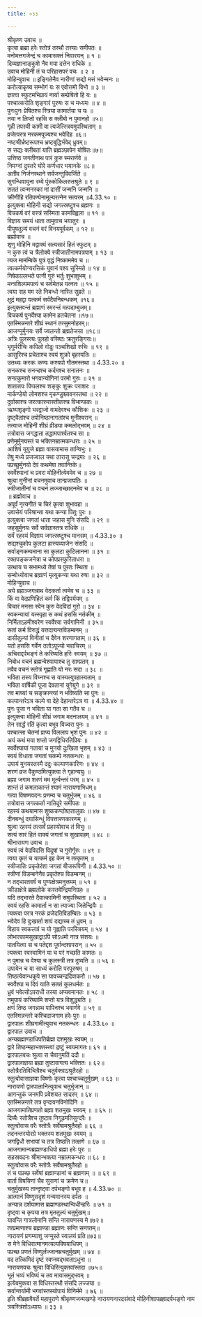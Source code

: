 ```yaml
---
title: ०३३

---
```

श्रीकृष्ण उवाच ॥  
कृत्वा ब्रह्मा हरेः स्तोत्रं तस्थौ तस्याः समीपतः ॥  
मनोमत्तगजेन्द्रं च कामासक्तं निवारयन् ॥ १ ॥  
दिव्यज्ञानाङ्कुशे नैव मया दत्तेन राधिके ॥  
उवाच मोहिनी तं च परिहासपरं वचः ॥ २ ॥  
मोहिन्युवाच ॥ इङ्गितेनैव नारीणां सद्यो मत्तं भवेन्मनः ॥  
करोत्याकृष्य सम्भोगं यः स एवोत्तमो विभो ॥ ३ ॥  
ज्ञात्वा स्फुटमभिप्रायं नार्या सम्प्रेषितो हि यः ॥  
पश्चात्करोति शृङ्गारं पुरुषः स च मध्यमः ॥ ४ ॥  
पुनःपुनः प्रेषितश्च स्त्रिया कामार्तया च यः ॥  
तया न लिप्तो रहसि स क्लीबो न पुमानहो ॥५॥  
गृही तपस्वी कामी वा त्यजेत्स्त्रियमुपस्थिताम् ॥  
व्रजेत्परत्र नरकमपूज्यश्च भवेदिह ॥६॥  
नष्टश्रीर्भ्रष्टरूपश्च भ्रष्टबुद्धिर्भवेद् ध्रुवम्॥  
स सद्यः क्लीबतां याति ब्रह्मञ्छापेन योषितः॥७॥  
उत्तिष्ठ जगतीनाथ पारं कुरु स्मरार्णवे ॥  
निमग्नां दुस्तरे घोरे कर्णधार भयानके ॥८॥  
अतीव निर्जनस्थाने सर्वजन्तुविवर्जिते ॥  
सुगन्धिवायुना रम्ये पुंस्कोकिलरुतश्रुते ॥ ९ ॥  
सततं त्वन्मनस्कां मां दासीं जन्मनि जन्मनि ॥  
क्रीणीहि रतिपण्येनामूल्यरत्नेन सत्वरम् ॥4.33.१० ॥  
इत्युक्त्वा मोहिनी सद्यो जगत्स्रष्टुश्च ब्रह्मणः ॥  
विचकर्ष वरं वस्त्रं सस्मिता कामविह्वला ॥ ११ ॥  
विज्ञाय समयं धाता तामुवाच भयातुरः ॥  
पीयूषतुल्यं वचनं वरं विनयपूर्वकम् ॥ १२ ॥  
ब्रह्मोवाच ॥  
शृणु मोहिनि मद्वाक्यं सत्यसारं हितं स्फुटम् ॥  
न कुरु त्वं च त्रैलोक्ये स्त्रीजातीनामपत्रपाम् ॥ १३ ॥  
त्यज मामम्बिके पुत्रं वृद्धं निष्काममेव च ॥  
त्वत्कर्मयोग्यरसिकं युवानं पश्य सुस्मिते ॥ १४ ॥  
निषेकाल्लभते पत्नी गुरुं भर्तुः शुभाशुभम् ॥  
मन्त्रशिल्पमपत्यं च सर्वमेतन्न यत्नतः ॥ १५ ॥  
त्वया सह मम रते निबन्धो नास्ति सुव्रते ॥  
क्षुद्रं महद्वा यत्कर्म सर्वदैवनिबन्धकम् ॥१६॥  
इत्युक्तवन्तं ब्रह्माणं स्मरन्तं मत्पदाम्बुजम्॥  
विचकर्ष पुनर्वेश्या कामेन हतचेतना ॥१७॥  
एतस्मिन्नन्तरे शीघ्रं स्थानं तत्सुमनोहरम्॥  
आजग्मुर्मुनयः सर्वे ज्वलन्तो ब्रह्मतेजसा ॥१८॥  
अत्रिः पुलस्त्यः पुलहो वसिष्ठः क्रतुरङ्गिराः॥  
भृगुर्मरीचिः कपिलो वोढुः पञ्चशिखो रुचिः ॥ १९ ॥  
आसुरिश्च प्रचेताश्च स्वयं शुक्रो बृहस्पतिः ॥  
उतथ्यः करकः कण्वः कश्यपो गौतमस्तथा ॥ 4.33.२० ॥  
सनकश्च सनन्दश्च कर्दमश्च सनातनः ॥  
सनत्कुमारो भगवान्योगिनां परमो गुरुः ॥ २१ ॥  
शातातपः पिप्पलश्च शङ्कुः शुक्रः पराशरः ॥  
मार्कण्डेयो लोमशश्च मृकण्डुश्च्यवनस्तथा ॥ २२ ॥  
दुर्वासाश्च जरत्कारुरास्तीकश्च विभाण्डकः ॥  
ऋष्यशृङ्गो भरद्वाजो वामदेवश्च कौशिकः ॥ २३ ॥  
दृष्ट्वैतांश्च तपोनिष्ठानागतांश्च मुनीश्वरान् ॥  
तत्याज मोहिनी शीघ्रं व्रीडया कमलोद्भवम् ॥ २४ ॥  
तत्रोवास जगद्धाता तद्धामपार्श्वतश्च सा ॥  
प्रणेमुर्मुनयस्तं च भक्तिनम्रात्मकन्धराः ॥ २५ ॥  
आशिषं युयुजे ब्रह्मा वासयामास तान्विभुः ॥  
तेषु मध्ये प्रजज्वाल यथा तारासु चन्द्रमाः ॥ २६ ॥  
पप्रच्छुर्मुनयो देवं कथमेषा तवान्तिके॥  
स्वर्वेश्यानां च प्रवरा मोहिनीत्येवमेव च ॥ २७ ॥  
श्रुत्वा मुनीनां वचनमुवाच तान्प्रजापतिः ॥  
स्त्रीजातीनां च वचनं लज्जाच्छादनमेव च ॥ २८ ॥  
॥ ब्रह्मोवाच ॥  
अपूर्वं नृत्यगीतं च चिरं कृत्वा शुभावहा ॥  
उवासेयं परिश्रान्ता यथा कन्या पितुः पुरः ॥  
इत्युक्त्वा जगतां धाता जहास मुनि संसदि ॥ २९ ॥  
जहसुर्मुनयः सर्वे सर्वज्ञास्तत्र राधिके ॥  
सर्वं रहस्यं विज्ञाय जगत्स्रष्टुश्च मानसम् ॥ 4.33.३० ॥  
सद्यश्चुकोप कुलटा हास्यव्याजेन संसदि ॥  
सर्वाङ्गकम्पमाना सा कुलटा कुटिलानना ॥ ३१ ॥  
रक्तपङ्कजनेत्रा च कोपप्रस्फुरिताधरा ॥  
उत्थाय च सभामध्ये तेषां च पुरतः स्थिता ॥  
सम्बोध्योवाच ब्रह्माणं मृत्युकन्या यथा रुषा ॥ ३२ ॥  
मोहिन्युवाच ॥  
अये ब्रह्मञ्जगन्नाथ वेदकर्ता त्वमेव च ॥ ३३ ॥  
किं वा वेदप्रणिहितं कर्म किं तद्विपर्ययम् ॥  
विचारं मनसा स्वेन कुरु वेदविदां गुरो ॥ ३४ ॥  
स्वकन्यायां यत्स्पृहा स कथं हससि नर्तकीम् ॥  
निर्मिताऽहमीश्वरेण स्वर्वेश्या सर्वगामिनी ॥ ३५॥  
सतां कर्म विरुद्धं यत्तदत्यन्तविडम्बनम् ॥  
दासीतुल्यां विनीतां च दैवेन शरणागताम् ॥ ३६ ॥  
यतो हससि गर्वेण ततोऽपूज्यो भवाचिरम् ॥  
अचिराद्दर्पभङ्गं ते करिष्यति हरिः स्वयम् ॥ ३७ ॥  
निबोध वचनं ब्रह्मन्वेश्यायाश्च तु साम्प्रतम् ॥  
तवैव वचनं स्तोत्रं गृह्णाति यो नरः सदा ॥ ३८ ॥  
भविता तस्य विघ्नश्च स यास्यत्युपहास्यताम् ॥  
भविता वार्षिकी पूजा देवतानां युगेयुगे ॥ ३९ ॥  
तव माघ्यां च सङ्क्रान्त्यां न भविष्यति सा पुनः ॥  
कल्पान्तरेऽत्र कल्पे वा देहे देहान्तरेऽत्र वा ॥ 4.33.४० ॥  
पुनः पूजा न भविता या गता सा गतैव च ॥  
इत्युक्त्वा मोहिनी शीघ्रं जगाम मदनालयम् ॥ ४१ ॥  
तेन सार्द्धं रतिं कृत्वा बभूव विज्वरा पुनः ॥  
पश्चात्सा चेतनां प्राप्य विललाप भृशं पुनः ॥ ४२ ॥  
अयं कथं मया शप्तो जगद्विधिरतिप्रियः ॥  
स्वर्वेश्यायां गतायां च मुनयो दुःखिता भृशम् ॥ ४३ ॥  
स्वयं विधाता जगतां चकम्पे नतकन्धरः ॥  
उपायं मुनयस्तस्मै ददुः कल्याणकारिणः ॥ ४४ ॥  
शरणं व्रज वैकुण्ठमित्युक्त्वा ते गृहान्ययुः ॥  
ब्रह्मा जगाम शरणं मम मूर्त्यन्तरं परम् ॥ ४५ ॥  
शान्तं तं कमलाकान्तं श्यामं नारायणाभिधम्॥  
गत्वा विषष्णवदनः प्रणम्य च चतुर्भुजम् ॥ ४६ ॥  
तत्रोवास जगत्कर्ता नातिदूरे समीपतः ॥  
रहस्यं कथयामास शुष्ककण्ठोष्ठतालुकः ॥ ४७ ॥  
दीनबन्धुं दयासिन्धुं विपत्तारणकारणम् ॥  
श्रुत्वा रहस्यं तत्सर्वं प्रहस्योवाच तं विभुः ॥  
सत्यं सारं हितं वाक्यं जगतां च सुखावहम् ॥ ४८ ॥  
श्रीनारायण उवाच ॥  
स्वयं त्वं वेदविदसि विदुषां च गुरोर्गुरुः ॥ ४९ ॥  
त्वया कृतं च यत्कर्म इह केन न तत्कृतम् ॥  
स्त्रीजातिः प्रकृतेरंशा जगतां बीजरूपिणी ॥ 4.33.५० ॥  
स्त्रीणां विडम्बनेनैव प्रकृतेश्च विडम्बनम् ॥  
न तद्भारतवर्षं च पुण्यक्षेत्रमनुत्तमम् ॥ ५१ ॥  
क्रीडाक्षेत्रे ब्रह्मलोके कस्तवेन्द्रियनिग्रहः ॥  
यदि तद्भारते दैवात्कामिनी समुपस्थिता ॥ ५२ ॥  
स्वयं रहसि कामार्ता न सा त्याज्या जितेन्द्रियैः ॥  
त्यक्त्वा परत्र नरकं व्रजेदतिविडम्बितः ॥ ५३ ॥  
भवेदेव हि दुःखार्ता शापं दद्याच्च तं ध्रुवम् ॥  
विहाय स्वकलत्रं च यो गृह्णाति परस्त्रियम् ॥ ५४ ॥  
लोभात्कामसुखाद्वाऽपि सोऽधमो नात्र संशयः ॥  
पातयित्वा स च पतेद्दश पूर्वान्दशापरान् ॥ ५५ ॥  
त्यक्त्वा स्वस्वामिनं या च परं गच्छति कामतः ॥  
न पुमान्न च वेश्या च कुलस्त्री तत्र दुष्यति ॥ ॥ ५६ ॥  
उपायेन च या साध्यं करोति परपूरुषम् ॥  
तिष्ठत्येवान्धकूपे सा यावच्चन्द्रदिवाकरौ ॥ ५७ ॥  
स्वर्वेश्या च दिवं याति सततं कुलधर्मतः ॥  
ध्रुवं भवेत्सोऽपराधी तस्या अप्यवमानतः ॥ ५८ ॥  
तमुपायं करिष्यामि शप्तो यत्र विशुद्ध्यति ॥  
क्षणं तिष्ठ जगन्नाथ पापिनश्च भवार्णवे ॥ ५९ ॥  
एतस्मिन्नन्तरे कश्चिदाजगाम हरेः पुरः ॥  
द्वारपालः शीघ्रगामीत्युवाच नतकन्धरः ॥ 4.33.६० ॥  
द्वारपाल उवाच ॥  
अन्यब्रह्माण्डाधिपतिर्ब्रह्मा दशमुखः स्वयम् ॥  
द्वारे तिष्ठन्महाभक्तस्त्वां द्रष्टुं स्वयमागतः॥ ६१ ॥  
द्वारपालवचः श्रुत्वा स चैवानुमतिं ददौ ॥  
द्वारपालाज्ञया ब्रह्मा तुष्टावागत्य भक्तितः ॥ ६२॥  
स्तोत्रैरतिविचित्रैश्च चतुर्वक्त्राऽश्रुतैरहो ॥  
स्तुत्वोवासाज्ञया विष्णोः कृत्वा पश्चाच्चतुर्मुखम् ॥ ६३ ॥  
नारायणो द्वारपालानित्युवाच चतुर्भुजान् ॥  
आगन्तुकं जनमपि प्रवेशयत सादरम् ॥ ६४ ॥  
एतस्मिन्नन्तरे तत्र वृन्दावनविनोदिनि ॥  
आजगामातिप्रणतो ब्रह्मा शतमुखः स्वयम् ॥ ॥ ६५ ॥  
दिव्यैः स्तोत्रैश्च तुष्टाव निगूढमतिसुन्दरैः ॥  
स्तुत्वोवास वरैः स्तोत्रैः सर्वेषामश्रुतैरहो ॥ ६६ ॥  
तदनन्तरयोरग्रे भक्तस्य शतमुखः स्वयम् ॥  
जगद्विधौ सभायां च तत्र तिष्ठति तत्क्षणे ॥ ६७ ॥  
आजगामान्यब्रह्माण्डाधिपो ब्रह्मा हरेः पुरः ॥  
सहस्रवदनः श्रीमान्भक्त्या नम्रात्मकन्धरः ॥ ६८ ॥  
स्तुत्वोवास वरैः स्तोत्रैः सर्वेषामश्रुतैरहो ॥  
तं च पप्रच्छ सर्वेषां ब्रह्माण्डानां च ब्रह्मणाम् ॥ ॥ ६९ ॥  
वार्ता विषयिणां चैव सुराणां च क्रमेण च॥  
चतुर्मुखस्य तान्दृष्ट्वा दर्पभङ्गो बभूव ह ॥ 4.33.७० ॥  
आत्मानं विष्णुसदृशं मन्यमानस्य दर्पतः ॥  
अन्यान्न दर्शयामास ब्रह्माण्डस्थान्विधीन्हरिः ॥ ७१ ॥  
दृष्ट्वा च कृपया तत्र मृततुल्यं चतुर्मुखम्॥  
यावन्ति गात्रलोमानि सन्ति नारायणस्य मे॥७२॥  
तत्प्रमाणाश्च ब्रह्माण्डा ब्रह्माणः सन्ति सन्ततम्॥  
नारायणं प्रणम्याशु जग्मुस्ते स्वालयं प्रति॥७३॥  
स मेने विधिरात्मानमत्यल्पविषयाधिपम् ॥  
पप्रच्छ प्रणतं विष्णुर्लज्जानम्रचतुर्मुखम् ॥ ७४ ॥  
वद तत्किमिदं दृष्टं स्वप्नवद्भवताऽधुना ॥  
नारायणवचः श्रुत्वा विधिरित्युक्तवांस्तदा ॥७५॥  
भूतं भव्यं भविष्यं च तव मायासमुद्भवम् ॥  
इत्येवमुक्त्वा स विधिस्तस्थौ संसदि लज्जया ॥  
सर्वान्तर्यामी भगवांस्तस्योपायं विनिर्ममे ॥ ७६ ॥  
इति श्रीब्रह्मवैवर्ते महापुराणे श्रीकृष्णजन्मखण्डे नारायणनारदसंवादे मोहिनीशापब्रह्मदर्पभङ्गो नाम त्रयस्त्रिंशोऽध्यायः ॥ ३३ ॥